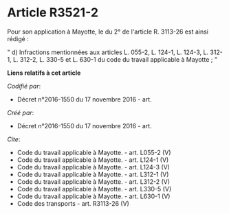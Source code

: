 # Article R3521-2

Pour son application à Mayotte, le du 2° de l'article R. 3113-26 est ainsi rédigé : 

" d) Infractions mentionnées aux articles L. 055-2, L. 124-1, L. 124-3, L. 312-1, L. 312-2, L. 330-5 et L. 630-1 du code du
travail applicable à Mayotte ; "

**Liens relatifs à cet article**

_Codifié par_:

  - Décret n°2016-1550 du 17 novembre 2016 - art.

_Créé par_:

  - Décret n°2016-1550 du 17 novembre 2016 - art.

_Cite_:

  - Code du travail applicable à Mayotte. - art. L055-2 (V)
  - Code du travail applicable à Mayotte. - art. L124-1 (V)
  - Code du travail applicable à Mayotte. - art. L124-3 (V)
  - Code du travail applicable à Mayotte. - art. L312-1 (V)
  - Code du travail applicable à Mayotte. - art. L312-2 (V)
  - Code du travail applicable à Mayotte. - art. L330-5 (V)
  - Code du travail applicable à Mayotte. - art. L630-1 (V)
  - Code des transports - art. R3113-26 (V)
